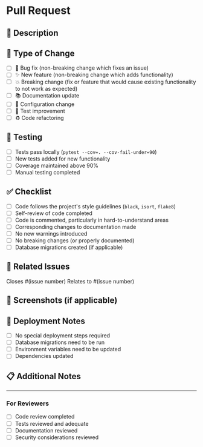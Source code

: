 # Pull Request

## 📝 Description

<!-- Provide a brief description of the changes in this PR -->

## 🔄 Type of Change

<!-- Mark the relevant option with an "x" -->

- [ ] 🐛 Bug fix (non-breaking change which fixes an issue)
- [ ] ✨ New feature (non-breaking change which adds functionality)
- [ ] 💥 Breaking change (fix or feature that would cause existing functionality to not work as expected)
- [ ] 📚 Documentation update
- [ ] 🔧 Configuration change
- [ ] 🧪 Test improvement
- [ ] ♻️ Code refactoring

## 🧪 Testing

<!-- Describe the tests you ran and how to reproduce them -->

- [ ] Tests pass locally (`pytest --cov=. --cov-fail-under=90`)
- [ ] New tests added for new functionality
- [ ] Coverage maintained above 90%
- [ ] Manual testing completed

## ✅ Checklist

<!-- Mark completed items with an "x" -->

- [ ] Code follows the project's style guidelines (`black`, `isort`, `flake8`)
- [ ] Self-review of code completed
- [ ] Code is commented, particularly in hard-to-understand areas
- [ ] Corresponding changes to documentation made
- [ ] No new warnings introduced
- [ ] No breaking changes (or properly documented)
- [ ] Database migrations created (if applicable)

## 🔗 Related Issues

<!-- Link to related issues -->

Closes #(issue number)
Relates to #(issue number)

## 📸 Screenshots (if applicable)

<!-- Add screenshots for UI changes -->

## 🚀 Deployment Notes

<!-- Any special deployment considerations -->

- [ ] No special deployment steps required
- [ ] Database migrations need to be run
- [ ] Environment variables need to be updated
- [ ] Dependencies updated

## 📋 Additional Notes

<!-- Any additional information that reviewers should know -->

---

### For Reviewers

- [ ] Code review completed
- [ ] Tests reviewed and adequate
- [ ] Documentation reviewed
- [ ] Security considerations reviewed
